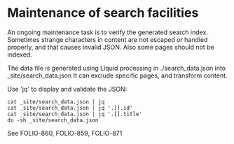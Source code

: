 # Maintenance of search facilities

An ongoing maintenance task is to verify the generated search index. Sometimes strange characters in content are not escaped or handled properly, and that causes invalid JSON. Also some pages should not be indexed.

The data file is generated using Liquid processing in ./search_data.json into _site/search_data.json
It can exclude specific pages, and transform content.

Use 'jq' to display and validate the JSON:

```
cat _site/search_data.json | jq
cat _site/search_data.json | jq '.[].id'
cat _site/search_data.json | jq '.[].title'
du -sh _site/search_data.json
```

See FOLIO-860, FOLIO-859, FOLIO-871

